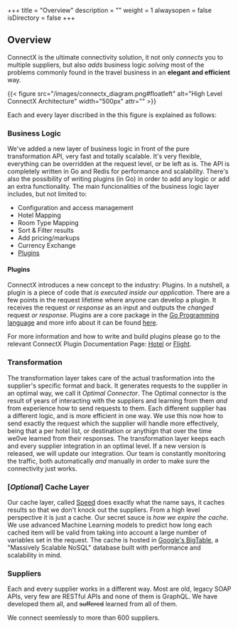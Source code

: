 +++
title = "Overview"
description = ""
weight = 1
alwaysopen = false
isDirectory = false
+++

## Overview

ConnectX is the ultimate connectivity solution, it not only _connects_ you to multiple suppliers, but also _adds_ business logic _solving_ most of the problems commonly found in the travel business in an **elegant and efficient** way.

{{< figure src="/images/connectx_diagram.png#floatleft" alt="High Level ConnectX Architecture" width="500px" attr="" >}}

Each and every layer discribed in the this figure is explained as follows:

### Business Logic

We've added a new layer of business logic in front of the pure transformation API, very fast and totally scalable. It's very flexible, everything can be overridden at the request level, or be left as is. The API is completely written in Go and Redis for performance and scalability. There's also the possibility of writing plugins (in Go) in order to add any logic or add an extra functionality.
The main funcionalities of the business logic layer includes, but not limited to:

* Configuration and access management
* Hotel Mapping
* Room Type Mapping
* Sort & Filter results
* Add pricing/markups
* Currency Exchange
* [Plugins](#pugins)

#### Plugins

ConnectX introduces a new concept to the industry: Plugins.
In a nutshell, a plugin is a piece of code that _is executed inside our application_. There are a few points in the request lifetime where anyone can develop a plugin. It receives the request _or response_ as an input and outputs the _changed_ request _or response_.
Plugins are a core package in the [Go Programming language](https://golang.org/) and more info about it can be found [here](https://golang.org/pkg/plugin/).

For more information and how to write and build plugins please go to the relevant ConnectX Plugin Documentation Page: [Hotel](/product/connectx/hotel/concepts/plugins/) or [Flight](/product/connectx/flight/concepts/plugins/).

### Transformation

The transformation layer takes care of the actual trasformation into the supplier's specific format and back. It generates requests to the supplier in an optimal way, we call it *Optimal Connector*. The Optimal connector is the result of years of interacting with the suppliers and learning from them _and_ from experience how to send requests to them. Each different supplier has a different logic, and is more efficient in one way. We use this now how to send exactly the request which the supplier will handle more effectively, being that a per hotel list, or destination or anythign that over the time we0ve learned from their responses.
The transformation layer keeps each and every supplier integration in an optimal level. If a new version is released, we will update our integration. Our team is constantly monitoring the traffic, both automatically _and_ manually in order to make sure the connectivity just works.

### [_Optional_] Cache Layer

Our cache layer, called [Speed](https://www.travelgatex.com/products/speed.html) does exactly what the name says, it caches results so that we don't knock out the suppliers. From a high level perspective it is just a cache. Our secret sauce is _how we expire the cache_. We use advanced Machine Learning models to predict how long each cached item will be valid from taking into account a large number of variables set in the request.
The cache is hosted in [Google's BigTable](https://cloud.google.com/bigtable/), a "Massively Scalable NoSQL" database built with performance and scalability in mind.

### Suppliers

Each and every supplier works in a different way. Most are old, legacy SOAP APIs, very few are RESTful APIs and none of them is GraphQL. We have developed them all, and ~~suffered~~ learned from all of them. 

We connect seemlessly to more than 600 suppliers.
